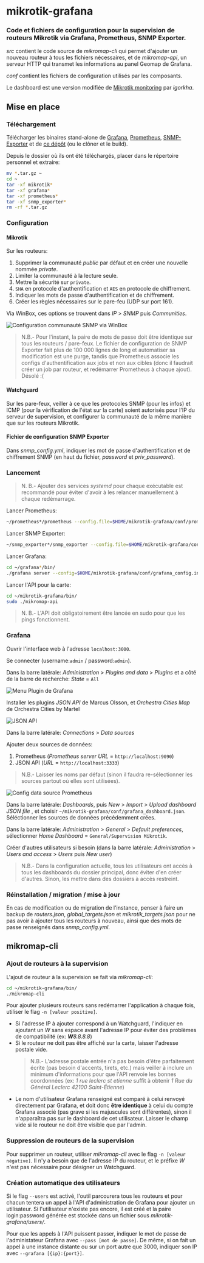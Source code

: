 # mikrotik-grafana

### Code et fichiers de configuration pour la supervision de routeurs Mikrotik via Grafana, Prometheus, SNMP Exporter.

*src* contient le code source de *mikromap-cli* qui permet d'ajouter un nouveau routeur à tous les fichiers nécessaires, et de *mikromap-api*, un serveur HTTP qui transmet les informations au panel Geomap de Grafana.

*conf* contient les fichiers de configuration utilisés par les composants.

Le dashboard est une version modifiée de [Mikrotik monitoring](https://grafana.com/grafana/dashboards/14420-mikrotik-monitoring/) par *igorkha*.

## Mise en place

### Téléchargement

Télécharger les binaires stand-alone de [Grafana](https://grafana.com/get/?tab=self-managed), [Prometheus](https://prometheus.io/download/), [SNMP-Exporter](https://github.com/prometheus/snmp_exporter/releases) et de [ce dépôt](https://github.com/bakraw/mikrotik-grafana/releases) (ou le clôner et le build).

Depuis le dossier où ils ont été téléchargés, placer dans le répertoire personnel et extraire:
```bash
mv *.tar.gz ~
cd ~
tar -xf mikrotik*
tar -xf grafana*
tar -xf prometheus*
tar -xf snmp_exporter*
rm -rf *.tar.gz
```

### Configuration

#### Mikrotik

Sur les routeurs:
1. Supprimer la communauté *public* par défaut et en créer une nouvelle nommée *private*. 
2. Limiter la communauté à la lecture seule.
3. Mettre la sécurité sur ```private```.
4. ```SHA``` en protocole d'authentification et ```AES``` en protocole de chiffrement.
5. Indiquer les mots de passe d'authentification et de chiffrement.
6. Créer les règles nécessaires sur le pare-feu (UDP sur port 161).

Via WinBox, ces options se trouvent dans *IP* > *SNMP* puis *Communities*.

![Configuration communauté SNMP via WinBox](https://github.com/bakraw/mikrotik-grafana/assets/161661948/c6bbd279-0839-4abb-8183-d13a1e1e7255)

> N.B.- Pour l'instant, la paire de mots de passe doit être identique sur tous les routeurs / pare-feux. Le fichier de configuration de SNMP Exporter fait plus de 100 000 lignes de long et automatiser sa modification est une purge, tandis que Prometheus associe les configs d'authentification aux jobs et non aux cibles (donc il faudrait créer un job par routeur, et redémarrer Prometheus à chaque ajout). Désolé :(

#### Watchguard

Sur les pare-feux, veiller à ce que les protocoles SNMP (pour les infos) et ICMP (pour la vérification de l'état sur la carte) soient autorisés pour l'IP du serveur de supervision, et configurer la communauté de la même manière que sur les routeurs Mikrotik.

#### Fichier de configuration SNMP Exporter

Dans *snmp_config.yml*, indiquer les mot de passe d'authentification et de chiffrement SNMP (en haut du fichier, *password* et *priv_password*).

### Lancement

> N. B.- Ajouter des services *systemd* pour chaque exécutable est recommandé pour éviter d'avoir à les relancer manuellement à chaque redémarrage.

Lancer Prometheus:
```bash
~/prometheus*/prometheus --config.file=$HOME/mikrotik-grafana/conf/prometheus_config.yml
```

Lancer SNMP Exporter:
```bash
~/snmp_exporter*/snmp_exporter --config.file=$HOME/mikrotik-grafana/conf/snmp_config.yml
```

Lancer Grafana:
```bash
cd ~/grafana*/bin/
./grafana server --config=$HOME/mikrotik-grafana/conf/grafana_config.ini
```

Lancer l'API pour la carte:
```bash
cd ~/mikrotik-grafana/bin/
sudo ./mikromap-api
```

> N. B.- L'API doit obligatoirement être lancée en sudo pour que les pings fonctionnent.

### Grafana

Ouvrir l'interface web à l'adresse ```localhost:3000```.

Se connecter (username:```admin``` / password:```admin```).

Dans la barre latérale: *Administration* > *Plugins and data* > *Plugins* et a côté de la barre de recherche: *State* = ```All```

![Menu Plugin de Grafana](https://github.com/bakraw/mikrotik-grafana/assets/161661948/ee092fb0-bfa8-4260-801c-b95fcdd0b77b)

Installer les plugins *JSON API* de Marcus Olsson, et *Orchestra Cities Map* de Orchestra Cities by Martel

![JSON API](https://github.com/bakraw/mikrotik-grafana/assets/161661948/28660e68-0f56-4d53-92a4-50dd030e6fb7)

Dans la barre latérale: *Connections* > *Data sources*

Ajouter deux sources de données:
1. Prometheus (*Prometheus server URL* = ```http://localhost:9090```)
2. JSON API (*URL* = ```http://localhost:3333```)

> N.B.- Laisser les noms par défaut (sinon il faudra re-sélectionner les sources partout où elles sont utilisées).

![Config data source Prometheus](https://github.com/bakraw/mikrotik-grafana/assets/161661948/cd5f8abe-a194-4a92-9e77-a2ad1b673a86)

Dans la barre latérale: *Dashboards*, puis *New* > *Import* > *Upload dashboard JSON file* , et choisir ```~/mikrotik-grafana/conf/grafana_dashboard.json```. Séléctionner les sources de données précédemment crées.

Dans la barre latérale: *Administration* > *General* > *Default preferences*, sélectionner *Home Dashboard* = ```General/Supervision Mikrotik```.

Créer d'autres utilisateurs si besoin (dans la barre latérale: *Administration* > *Users and access* > *Users* puis *New user*)

> N.B.- Dans la configuration actuelle, tous les utilisateurs ont accès à tous les dashboards du dossier principal, donc éviter d'en créer d'autres. Sinon, les mettre dans des dossiers à accès restreint.

### Réinstallation / migration / mise à jour

En cas de modification ou de migration de l'instance, penser à faire un backup de *routers.json*, *global_targets.json* et *mikrotik_targets.json* pour ne pas avoir à ajouter tous les routeurs à nouveau, ainsi que des mots de passe renseignés dans *snmp_config.yml*.

## mikromap-cli

### Ajout de routeurs à la supervision

L'ajout de routeur à la supervision se fait via *mikromap-cli*:
```bash
cd ~/mikrotik-grafana/bin/
./mikromap-cli
```

Pour ajouter plusieurs routeurs sans redémarrer l'application à chaque fois, utiliser le flag ```-n [valeur positive]```.

- Si l'adresse IP à ajouter correspond à un Watchguard, l'indiquer en ajoutant un *W* sans espace avant l'adresse IP pour éviter des problèmes de compatibilité (ex: ***W**8.8.8.8*)
- Si le routeur ne doit pas être affiché sur la carte, laisser l'adresse postale vide.
    > N.B.- L'adresse postale entrée n'a pas besoin d'être parfaitement écrite (pas besoin d'accents, tirets, etc.) mais veiller à inclure un minimum d'informations pour que l'API renvoie les bonnes coordonnées (ex: *1 rue leclerc st etienne* suffit à obtenir *1 Rue du Général Leclerc 42100 Saint-Étienne*)
- Le nom d'utilisateur Grafana renseigné est comparé à celui renvoyé directement par Grafana, et doit donc **être identique** à celui du compte Grafana associé (pas grave si les majuscules sont différentes), sinon il n'apparaîtra pas sur le dashboard de cet utilisateur. Laisser le champ vide si le routeur ne doit être visible que par l'admin.

### Suppression de routeurs de la supervision

Pour supprimer un routeur, utiliser *mikromap-cli* avec le flag ```-n [valeur négative]```. Il n'y a besoin que de l'adresse IP du routeur, et le préfixe *W* n'est pas nécessaire pour désigner un Watchguard.

### Création automatique des utilisateurs

Si le flag ```--users``` est activé, l'outil parcourera tous les routeurs et pour chacun tentera un appel à l'API d'administration de Grafana pour ajouter un utilisateur. Si l'utilisateur n'existe pas encore, il est créé et la paire login:password générée est stockée dans un fichier sous *mikrotik-grafana/users/*.

Pour que les appels à l'API puissent passer, indiquer le mot de passe de l'administateur Grafana avec ```--pass [mot de passe]```. De même, si on fait un appel à une instance distante ou sur un port autre que 3000, indiquer son IP avec ```--grafana [{ip}:{port}]```.
